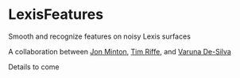 # LexisFeatures
Smooth and recognize features on noisy Lexis surfaces

A collaboration between [Jon Minton](https://www.gla.ac.uk/schools/socialpolitical/staff/jonathanminton/), [Tim Riffe](https://www.demogr.mpg.de/en/institute/staff_directory_1899/timothy_riffe_2198.htm), and [Varuna De-Silva](http://www.lborolondon.ac.uk/about/staff/dr-varuna-de-silva/)

Details to come
